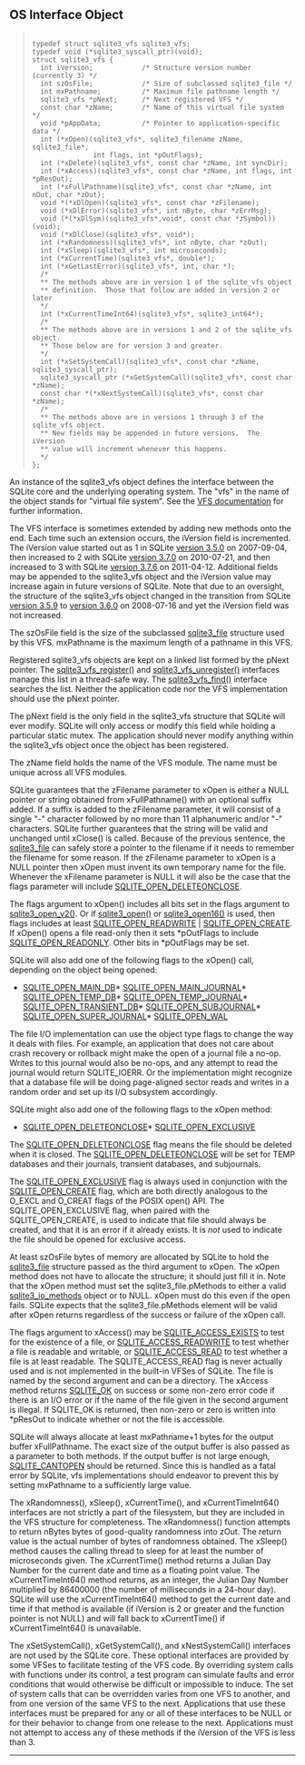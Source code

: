 ## OS Interface Object




> ```
> 
> typedef struct sqlite3_vfs sqlite3_vfs;
> typedef void (*sqlite3_syscall_ptr)(void);
> struct sqlite3_vfs {
>   int iVersion;            /* Structure version number (currently 3) */
>   int szOsFile;            /* Size of subclassed sqlite3_file */
>   int mxPathname;          /* Maximum file pathname length */
>   sqlite3_vfs *pNext;      /* Next registered VFS */
>   const char *zName;       /* Name of this virtual file system */
>   void *pAppData;          /* Pointer to application-specific data */
>   int (*xOpen)(sqlite3_vfs*, sqlite3_filename zName, sqlite3_file*,
>                int flags, int *pOutFlags);
>   int (*xDelete)(sqlite3_vfs*, const char *zName, int syncDir);
>   int (*xAccess)(sqlite3_vfs*, const char *zName, int flags, int *pResOut);
>   int (*xFullPathname)(sqlite3_vfs*, const char *zName, int nOut, char *zOut);
>   void *(*xDlOpen)(sqlite3_vfs*, const char *zFilename);
>   void (*xDlError)(sqlite3_vfs*, int nByte, char *zErrMsg);
>   void (*(*xDlSym)(sqlite3_vfs*,void*, const char *zSymbol))(void);
>   void (*xDlClose)(sqlite3_vfs*, void*);
>   int (*xRandomness)(sqlite3_vfs*, int nByte, char *zOut);
>   int (*xSleep)(sqlite3_vfs*, int microseconds);
>   int (*xCurrentTime)(sqlite3_vfs*, double*);
>   int (*xGetLastError)(sqlite3_vfs*, int, char *);
>   /*
>   ** The methods above are in version 1 of the sqlite_vfs object
>   ** definition.  Those that follow are added in version 2 or later
>   */
>   int (*xCurrentTimeInt64)(sqlite3_vfs*, sqlite3_int64*);
>   /*
>   ** The methods above are in versions 1 and 2 of the sqlite_vfs object.
>   ** Those below are for version 3 and greater.
>   */
>   int (*xSetSystemCall)(sqlite3_vfs*, const char *zName, sqlite3_syscall_ptr);
>   sqlite3_syscall_ptr (*xGetSystemCall)(sqlite3_vfs*, const char *zName);
>   const char *(*xNextSystemCall)(sqlite3_vfs*, const char *zName);
>   /*
>   ** The methods above are in versions 1 through 3 of the sqlite_vfs object.
>   ** New fields may be appended in future versions.  The iVersion
>   ** value will increment whenever this happens.
>   */
> };
> 
> ```



An instance of the sqlite3\_vfs object defines the interface between
the SQLite core and the underlying operating system. The "vfs"
in the name of the object stands for "virtual file system". See
the [VFS documentation](vfs.html) for further information.


The VFS interface is sometimes extended by adding new methods onto
the end. Each time such an extension occurs, the iVersion field
is incremented. The iVersion value started out as 1 in
SQLite [version 3\.5\.0](releaselog/3_5_0.html) on 2007\-09\-04, then increased to 2
with SQLite [version 3\.7\.0](releaselog/3_7_0.html) on 2010\-07\-21, and then increased
to 3 with SQLite [version 3\.7\.6](releaselog/3_7_6.html) on 2011\-04\-12\. Additional fields
may be appended to the sqlite3\_vfs object and the iVersion value
may increase again in future versions of SQLite.
Note that due to an oversight, the structure
of the sqlite3\_vfs object changed in the transition from
SQLite [version 3\.5\.9](releaselog/3_5_9.html) to [version 3\.6\.0](releaselog/3_6_0.html) on 2008\-07\-16
and yet the iVersion field was not increased.


The szOsFile field is the size of the subclassed [sqlite3\_file](#sqlite3_file)
structure used by this VFS. mxPathname is the maximum length of
a pathname in this VFS.


Registered sqlite3\_vfs objects are kept on a linked list formed by
the pNext pointer. The [sqlite3\_vfs\_register()](#sqlite3_vfs_find)
and [sqlite3\_vfs\_unregister()](#sqlite3_vfs_find) interfaces manage this list
in a thread\-safe way. The [sqlite3\_vfs\_find()](#sqlite3_vfs_find) interface
searches the list. Neither the application code nor the VFS
implementation should use the pNext pointer.


The pNext field is the only field in the sqlite3\_vfs
structure that SQLite will ever modify. SQLite will only access
or modify this field while holding a particular static mutex.
The application should never modify anything within the sqlite3\_vfs
object once the object has been registered.


The zName field holds the name of the VFS module. The name must
be unique across all VFS modules.




SQLite guarantees that the zFilename parameter to xOpen
is either a NULL pointer or string obtained
from xFullPathname() with an optional suffix added.
If a suffix is added to the zFilename parameter, it will
consist of a single "\-" character followed by no more than
11 alphanumeric and/or "\-" characters.
SQLite further guarantees that
the string will be valid and unchanged until xClose() is
called. Because of the previous sentence,
the [sqlite3\_file](#sqlite3_file) can safely store a pointer to the
filename if it needs to remember the filename for some reason.
If the zFilename parameter to xOpen is a NULL pointer then xOpen
must invent its own temporary name for the file. Whenever the
xFilename parameter is NULL it will also be the case that the
flags parameter will include [SQLITE\_OPEN\_DELETEONCLOSE](#SQLITE_OPEN_AUTOPROXY).


The flags argument to xOpen() includes all bits set in
the flags argument to [sqlite3\_open\_v2()](#sqlite3_open). Or if [sqlite3\_open()](#sqlite3_open)
or [sqlite3\_open16()](#sqlite3_open) is used, then flags includes at least
[SQLITE\_OPEN\_READWRITE](#SQLITE_OPEN_AUTOPROXY) \| [SQLITE\_OPEN\_CREATE](#SQLITE_OPEN_AUTOPROXY).
If xOpen() opens a file read\-only then it sets \*pOutFlags to
include [SQLITE\_OPEN\_READONLY](#SQLITE_OPEN_AUTOPROXY). Other bits in \*pOutFlags may be set.


SQLite will also add one of the following flags to the xOpen()
call, depending on the object being opened:


* [SQLITE\_OPEN\_MAIN\_DB](#SQLITE_OPEN_AUTOPROXY)* [SQLITE\_OPEN\_MAIN\_JOURNAL](#SQLITE_OPEN_AUTOPROXY)* [SQLITE\_OPEN\_TEMP\_DB](#SQLITE_OPEN_AUTOPROXY)* [SQLITE\_OPEN\_TEMP\_JOURNAL](#SQLITE_OPEN_AUTOPROXY)* [SQLITE\_OPEN\_TRANSIENT\_DB](#SQLITE_OPEN_AUTOPROXY)* [SQLITE\_OPEN\_SUBJOURNAL](#SQLITE_OPEN_AUTOPROXY)* [SQLITE\_OPEN\_SUPER\_JOURNAL](#SQLITE_OPEN_AUTOPROXY)* [SQLITE\_OPEN\_WAL](#SQLITE_OPEN_AUTOPROXY)



The file I/O implementation can use the object type flags to
change the way it deals with files. For example, an application
that does not care about crash recovery or rollback might make
the open of a journal file a no\-op. Writes to this journal would
also be no\-ops, and any attempt to read the journal would return
SQLITE\_IOERR. Or the implementation might recognize that a database
file will be doing page\-aligned sector reads and writes in a random
order and set up its I/O subsystem accordingly.


SQLite might also add one of the following flags to the xOpen method:


* [SQLITE\_OPEN\_DELETEONCLOSE](#SQLITE_OPEN_AUTOPROXY)* [SQLITE\_OPEN\_EXCLUSIVE](#SQLITE_OPEN_AUTOPROXY)



The [SQLITE\_OPEN\_DELETEONCLOSE](#SQLITE_OPEN_AUTOPROXY) flag means the file should be
deleted when it is closed. The [SQLITE\_OPEN\_DELETEONCLOSE](#SQLITE_OPEN_AUTOPROXY)
will be set for TEMP databases and their journals, transient
databases, and subjournals.


The [SQLITE\_OPEN\_EXCLUSIVE](#SQLITE_OPEN_AUTOPROXY) flag is always used in conjunction
with the [SQLITE\_OPEN\_CREATE](#SQLITE_OPEN_AUTOPROXY) flag, which are both directly
analogous to the O\_EXCL and O\_CREAT flags of the POSIX open()
API. The SQLITE\_OPEN\_EXCLUSIVE flag, when paired with the
SQLITE\_OPEN\_CREATE, is used to indicate that file should always
be created, and that it is an error if it already exists.
It is *not* used to indicate the file should be opened
for exclusive access.


At least szOsFile bytes of memory are allocated by SQLite
to hold the [sqlite3\_file](#sqlite3_file) structure passed as the third
argument to xOpen. The xOpen method does not have to
allocate the structure; it should just fill it in. Note that
the xOpen method must set the sqlite3\_file.pMethods to either
a valid [sqlite3\_io\_methods](#sqlite3_io_methods) object or to NULL. xOpen must do
this even if the open fails. SQLite expects that the sqlite3\_file.pMethods
element will be valid after xOpen returns regardless of the success
or failure of the xOpen call.




The flags argument to xAccess() may be [SQLITE\_ACCESS\_EXISTS](#SQLITE_ACCESS_EXISTS)
to test for the existence of a file, or [SQLITE\_ACCESS\_READWRITE](#SQLITE_ACCESS_EXISTS) to
test whether a file is readable and writable, or [SQLITE\_ACCESS\_READ](#SQLITE_ACCESS_EXISTS)
to test whether a file is at least readable. The SQLITE\_ACCESS\_READ
flag is never actually used and is not implemented in the built\-in
VFSes of SQLite. The file is named by the second argument and can be a
directory. The xAccess method returns [SQLITE\_OK](#SQLITE_ABORT) on success or some
non\-zero error code if there is an I/O error or if the name of
the file given in the second argument is illegal. If SQLITE\_OK
is returned, then non\-zero or zero is written into \*pResOut to indicate
whether or not the file is accessible.


SQLite will always allocate at least mxPathname\+1 bytes for the
output buffer xFullPathname. The exact size of the output buffer
is also passed as a parameter to both methods. If the output buffer
is not large enough, [SQLITE\_CANTOPEN](#SQLITE_ABORT) should be returned. Since this is
handled as a fatal error by SQLite, vfs implementations should endeavor
to prevent this by setting mxPathname to a sufficiently large value.


The xRandomness(), xSleep(), xCurrentTime(), and xCurrentTimeInt64()
interfaces are not strictly a part of the filesystem, but they are
included in the VFS structure for completeness.
The xRandomness() function attempts to return nBytes bytes
of good\-quality randomness into zOut. The return value is
the actual number of bytes of randomness obtained.
The xSleep() method causes the calling thread to sleep for at
least the number of microseconds given. The xCurrentTime()
method returns a Julian Day Number for the current date and time as
a floating point value.
The xCurrentTimeInt64() method returns, as an integer, the Julian
Day Number multiplied by 86400000 (the number of milliseconds in
a 24\-hour day).
SQLite will use the xCurrentTimeInt64() method to get the current
date and time if that method is available (if iVersion is 2 or
greater and the function pointer is not NULL) and will fall back
to xCurrentTime() if xCurrentTimeInt64() is unavailable.


The xSetSystemCall(), xGetSystemCall(), and xNestSystemCall() interfaces
are not used by the SQLite core. These optional interfaces are provided
by some VFSes to facilitate testing of the VFS code. By overriding
system calls with functions under its control, a test program can
simulate faults and error conditions that would otherwise be difficult
or impossible to induce. The set of system calls that can be overridden
varies from one VFS to another, and from one version of the same VFS to the
next. Applications that use these interfaces must be prepared for any
or all of these interfaces to be NULL or for their behavior to change
from one release to the next. Applications must not attempt to access
any of these methods if the iVersion of the VFS is less than 3\.




---


